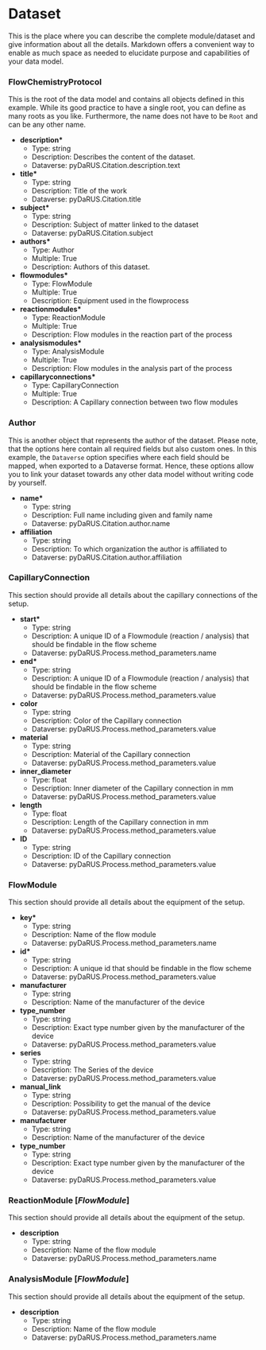 # Dataset

This is the place where you can describe the complete module/dataset and give information about all the details. Markdown offers a convenient way to enable as much space as needed to elucidate purpose and capabilities of your data model.

### FlowChemistryProtocol

This is the root of the data model and contains all objects defined in this example. While its good practice to have a single root, you can define as many roots as you like. Furthermore, the name does not have to be ```Root``` and can be any other name.

- __description*__
  - Type: string
  - Description: Describes the content of the dataset.
  - Dataverse: pyDaRUS.Citation.description.text
- __title*__
  - Type: string
  - Description: Title of the work
  - Dataverse: pyDaRUS.Citation.title
- __subject*__
  - Type: string
  - Description: Subject of matter linked to the dataset
  - Dataverse: pyDaRUS.Citation.subject
- __authors*__
  - Type: Author
  - Multiple: True
  - Description: Authors of this dataset.
- __flowmodules*__
  - Type: FlowModule
  - Multiple: True
  - Description: Equipment used in the flowprocess
- __reactionmodules*__
  - Type: ReactionModule
  - Multiple: True
  - Description: Flow modules in the reaction part of the process
- __analysismodules*__
  - Type: AnalysisModule
  - Multiple: True
  - Description: Flow modules in the analysis part of the process
- __capillaryconnections*__
  - Type: CapillaryConnection
  - Multiple: True 
  - Description: A Capillary connection between two flow modules

### Author

This is another object that represents the author of the dataset. Please note, that the options here contain all required fields but also custom ones. In this example, the ```Dataverse``` option specifies where each field should be mapped, when exported to a Dataverse format. Hence, these options allow you to link your dataset towards any other data model without writing code by yourself.

- __name*__
  - Type: string
  - Description: Full name including given and family name
  - Dataverse: pyDaRUS.Citation.author.name
- __affiliation__
  - Type: string
  - Description: To which organization the author is affiliated to
  - Dataverse: pyDaRUS.Citation.author.affiliation

### CapillaryConnection 

This section should provide all details about the capillary connections of the setup.

- __start*__
  - Type: string
  - Description: A unique ID of a Flowmodule (reaction / analysis) that should be findable in the flow scheme
  - Dataverse: pyDaRUS.Process.method_parameters.name
- __end*__
  - Type: string
  - Description: A unique ID of a Flowmodule (reaction / analysis) that should be findable in the flow scheme
  - Dataverse: pyDaRUS.Process.method_parameters.value
- __color__
  - Type: string
  - Description: Color of the Capillary connection
  - Dataverse: pyDaRUS.Process.method_parameters.value
- __material__
  - Type: string
  - Description: Material of the Capillary connection
  - Dataverse: pyDaRUS.Process.method_parameters.value
- __inner_diameter__
  - Type: float
  - Description: Inner diameter of the Capillary connection in mm
  - Dataverse: pyDaRUS.Process.method_parameters.value
- __length__
  - Type: float
  - Description: Length of the Capillary connection in mm
  - Dataverse: pyDaRUS.Process.method_parameters.value
- __ID__
  - Type: string
  - Description: ID of the Capillary connection
  - Dataverse: pyDaRUS.Process.method_parameters.value


  
### FlowModule

This section should provide all details about the equipment of the setup.

- __key*__
  - Type: string
  - Description: Name of the flow module
  - Dataverse: pyDaRUS.Process.method_parameters.name
- __id*__
  - Type: string
  - Description: A unique id that should be findable in the flow scheme
  - Dataverse: pyDaRUS.Process.method_parameters.value
- __manufacturer__
  - Type: string
  - Description: Name of the manufacturer of the device
- __type_number__
  - Type: string
  - Description: Exact type number given by the manufacturer of the device
  - Dataverse: pyDaRUS.Process.method_parameters.value
- __series__
  - Type: string
  - Description: The Series of the device
  - Dataverse: pyDaRUS.Process.method_parameters.value
- __manual_link__
  - Type: string
  - Description: Possibility to get the manual of the device
  - Dataverse: pyDaRUS.Process.method_parameters.value
- __manufacturer__
  - Type: string
  - Description: Name of the manufacturer of the device
- __type_number__
  - Type: string
  - Description: Exact type number given by the manufacturer of the device
  - Dataverse: pyDaRUS.Process.method_parameters.value

### ReactionModule [_FlowModule_]

This section should provide all details about the equipment of the setup.

- __description__
  - Type: string
  - Description: Name of the flow module
  - Dataverse: pyDaRUS.Process.method_parameters.name


### AnalysisModule [_FlowModule_]

This section should provide all details about the equipment of the setup.

- __description__
  - Type: string
  - Description: Name of the flow module
  - Dataverse: pyDaRUS.Process.method_parameters.name
